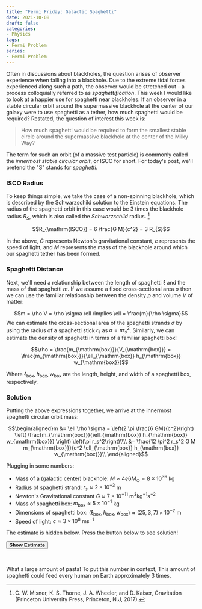 ```yaml
---
title: "Fermi Friday: Galactic Spaghetti"
date: 2021-10-08
draft: false
categories:
- Physics
tags:
- Fermi Problem
series:
- Fermi Problem
---
```


Often in discussions about blackholes, the question arises of observer experience when falling into a blackhole. Due to
the extreme tidal forces experienced along such a path, the observer would be stretched out - a process colloquially
referred to as *spaghettification*. This week I would like to look at a happier use for spaghetti near blackholes.
If an observer in a stable circular orbit around the supermassive blackhole at the center of our galaxy were to use 
spaghetti as a tether, how much spaghetti would be required? Restated, the question of interest this week is:

> How much spaghetti would be required to form the smallest stable circle around the supermassive blackhole at the center of the Milky Way?

The term for such an orbit (of a massive test particle) is commonly called the *innermost stable circular orbit*, or ISCO
for short. For today's post, we'll pretend the "S" stands for *spaghetti*.


### ISCO Radius

To keep things simple, we take the case of a non-spinning blackhole, which is described by the Schwarzschild solution to
the Einstein equations. The radius of the spaghetti orbit in this case would be $3$ times the blackhole radius $R_S$,
which is also called the *Schwarzschild* radius. [^1]

$$R_{\mathrm{ISCO}} = 6 \frac{G M}{c^2} = 3 R_{S}$$

In the above, $G$ represents Newton's gravitational constant, $c$ represents the speed of light, and $M$ represents the
mass of the blackhole around which our spaghetti tether has been formed.

### Spaghetti Distance

Next, we'll need a relationship between the length of spaghetti $\ell$ and the mass of that spaghetti $m$. If we assume a fixed
cross-sectional area $\sigma$ then we can use the familiar relationship between the density $\rho$ and volume $V$ of matter:

$$m = \rho V = \rho \sigma \ell \implies \ell = \frac{m}{\rho \sigma}$$
We can estimate the cross-sectional area of the spaghetti strands $\sigma$ by using the radius of a spaghetti stick $r_s$
as $\sigma = \pi r_s^2$. Similarly, we can estimate the density of spaghetti in terms of a familiar spaghetti box!

$$\rho = \frac{m_{\mathrm{box}}}{V_{\mathrm{box}}} = \frac{m_{\mathrm{box}}}{\ell_{\mathrm{box}} h_{\mathrm{box}} w_{\mathrm{box}}}$$

Where $\ell_{\mathrm{box}}, h_{\mathrm{box}}, w_{\mathrm{box}}$ are the length, height, and width of a spaghetti box, respectively.


### Solution

Putting the above expressions together, we arrive at the innermost spaghetti circular orbit mass:

$$\begin{aligned}m &= \ell \rho \sigma = \left(2 \pi \frac{6 GM}{c^2}\right) \left( \frac{m_{\mathrm{box}}}{\ell_{\mathrm{box}} h_{\mathrm{box}} w_{\mathrm{box}}} \right) \left(\pi r_s^2\right)\\\\ &= \frac{12 \pi^2 r_s^2 G M m_{\mathrm{box}}}{c^2 \ell_{\mathrm{box}} h_{\mathrm{box}} w_{\mathrm{box}}}\\ \end{aligned}$$

Plugging in some numbers:

- Mass of a (galactic center) blackhole: $M \approx 4e6 M_{\odot} = 8 \times 10^{36}$ kg
- Radius of spaghetti strand: $r_s \approx 2 \times 10^{-3}$ m
- Newton's Gravitational constant $G \approx 7 \times 10^{-11} \mathrm{\ m^{3} kg^{-1} s^{-2}}$
- Mass of spaghetti box: $m_{\mathrm{box}} \approx 5 \times 10^{-1}$ kg
- Dimensions of spaghetti box: $(\ell_{\mathrm{box}}, h_{\mathrm{box}}, w_{\mathrm{box}}) \approx (25, 3, 7) \times 10^{-2}$ m
- Speed of light: $c \approx 3 \times 10^8\ \mathrm{ms^{-1}}$



The estimate is hidden below. Press the button below to see solution!

<button class="solution-button" onclick="getElementById('fermi-estimate').style.visibility='visible';"><b>Show
Estimate</b></button>

<p id="fermi-estimate" style="visibility: hidden;">2.8 * 10^9 kg</p>


What a large amount of pasta! To put this number in context, This amount of spaghetti could feed every human on Earth approximately $3$ times. 

[^1]: C. W. Misner, K. S. Thorne, J. A. Wheeler, and D. Kaiser, Gravitation (Princeton University Press, Princeton, N.J, 2017).

